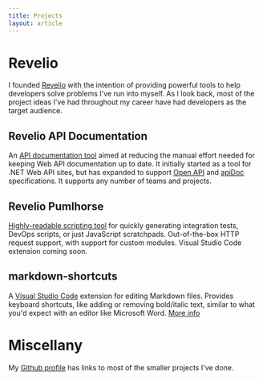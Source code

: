 ```yaml
---
title: Projects
layout: article
---
```


# Revelio

I founded [Revelio](https://getrevelio.com) with the intention of providing powerful tools to help developers solve problems I've run into myself.
As I look back, most of the project ideas I've had throughout my career have had developers as the target audience.

## Revelio API Documentation

An [API documentation tool](https://getrevelio.com) aimed at reducing the manual effort needed for keeping Web API documentation up to date.
It initially started as a tool for .NET Web API sites, but has expanded to support [Open API](http://openapis.org) and [apiDoc](apidocjs.com) specifications.
It supports any number of teams and projects.

## Revelio Pumlhorse

[Highly-readable scripting tool](http://pumlhorse.com) for quickly generating integration tests, DevOps scripts, or just JavaScript scratchpads. 
Out-of-the-box HTTP request support, with support for custom modules.
Visual Studio Code extension coming soon.

## markdown-shortcuts

A [Visual Studio Code](http://code.visualstudio.com) extension for editing Markdown files. Provides keyboard shortcuts, like adding or removing bold/italic text, similar to
what you'd expect with an editor like Microsoft Word. [More info](https://marketplace.visualstudio.com/items?itemName=mdickin.markdown-shortcuts)

# Miscellany 

My [Github profile](https://github.com/mdickin) has links to most of the smaller projects I've done.
